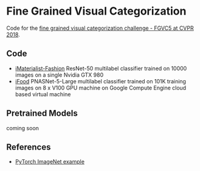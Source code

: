 # Fine Grained Visual Categorization

Code for the [fine grained visual categorization challenge - FGVC5 at CVPR 2018](https://sites.google.com/view/fgvc5/home).

## Code

* [iMaterialist-Fashion](https://www.kaggle.com/c/imaterialist-challenge-fashion-2018) 
      ResNet-50 multilabel classifier trained on 10000 images on a single Nvidia GTX 980
* [iFood](https://sites.google.com/view/fgvc5/competitions/fgvcx/ifood)
      PNASNet-5-Large multilabel classifier trained on 101K training images on 8 x V100 GPU machine on Google Compute Engine cloud based virtual machine
      
## Pretrained Models

 coming soon

## References

* [PyTorch ImageNet example](https://github.com/pytorch/examples/tree/master/imagenet)
